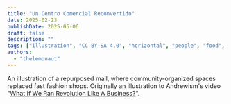 ```yaml
---
title: "Un Centro Comercial Reconvertido"
date: 2025-02-23
publishDate: 2025-05-06
draft: false
description: ""
tags: ["illustration", "CC BY-SA 4.0", "horizontal", "people", "food", "infrastructure", "reclaimed structure", "economy", "library"]
authors:
  - "thelemonaut"
---
```


An illustration of a repurposed mall, where community-organized spaces replaced fast fashion shops. Originally an illustration to Andrewism's video "[What If We Ran Revolution Like A Business?](https://www.youtube.com/watch?v=cO0O9cBPmsU)".